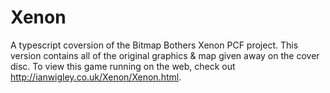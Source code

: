 # Xenon
A typescript coversion of the Bitmap Bothers Xenon PCF project.
This version contains all of the original graphics & map given away on the cover disc.
To view this game running on the web, check out http://ianwigley.co.uk/Xenon/Xenon.html.
